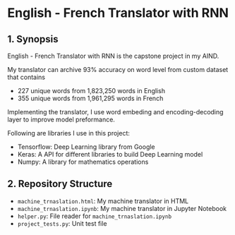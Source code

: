 # English - French Translator with RNN

## 1. Synopsis

English - French Translator with RNN is the capstone project in my AIND.

My translator can archive 93% accuracy on word level from custom dataset that contains

- 227 unique words from 1,823,250 words in English
- 355 unique words from 1,961,295 words in French

Implementing the translator, I use word embeding and encoding-decoding layer to improve model preformance.

Following are libraries I use in this project:

- Tensorflow: Deep Learning library from Google
- Keras: A API for different libraries to build Deep Learning model
- Numpy: A library for mathematics operations   

## 2. Repository Structure

- `machine_trnaslation.html`: My machine translator in HTML
- `machine_trnaslation.ipynb`: My machine translator in Jupyter Notebook
- `helper.py`: File reader for `machine_trnaslation.ipynb`
- `project_tests.py`: Unit test file  
